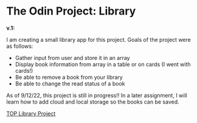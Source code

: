 <h1>The Odin Project: Library</h1>
<p><b>v.1:</b></p>
<p>I am creating a small library app for this project. Goals of the project were as follows:</p>
<ul>
<li>Gather input from user and store it in an array</li>
<li>Display book information from array in a table or on cards (I went with cards!)</li>
<li>Be able to remove a book from your library</li>
<li>Be able to change the read status of a book</li></ul>
<p>As of 9/12/22, this project is still in progress!! In a later assignment, I will learn how to add cloud and local storage so the books can be saved.</p>

<a href="https://www.theodinproject.com/lessons/node-path-javascript-library">TOP Library Project</a>
